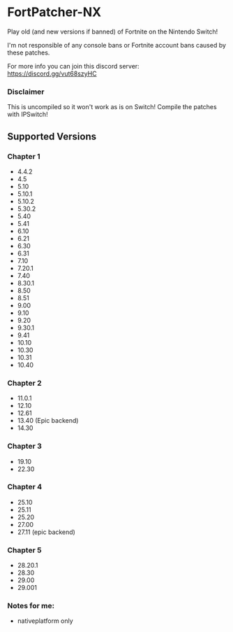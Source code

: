 # FortPatcher-NX


Play old (and new versions if banned) of Fortnite on the Nintendo Switch!

I'm not responsible of any console bans or Fortnite account bans caused by these patches.

For more info you can join this discord server: https://discord.gg/vut68szyHC

### Disclaimer

This is uncompiled so it won't work as is on Switch! Compile the patches with IPSwitch!

## Supported Versions

### Chapter 1

- 4.4.2
- 4.5
- 5.10
- 5.10.1
- 5.10.2
- 5.30.2
- 5.40
- 5.41
- 6.10
- 6.21
- 6.30
- 6.31
- 7.10
- 7.20.1
- 7.40
- 8.30.1
- 8.50
- 8.51
- 9.00
- 9.10
- 9.20
- 9.30.1
- 9.41
- 10.10
- 10.30
- 10.31
- 10.40

### Chapter 2

- 11.0.1
- 12.10
- 12.61
- 13.40 (Epic backend)
- 14.30

### Chapter 3

- 19.10
- 22.30

### Chapter 4

- 25.10
- 25.11
- 25.20
- 27.00
- 27.11 (epic backend)

### Chapter 5

- 28.20.1
- 28.30
- 29.00
- 29.001

### Notes for me:

- nativeplatform only
